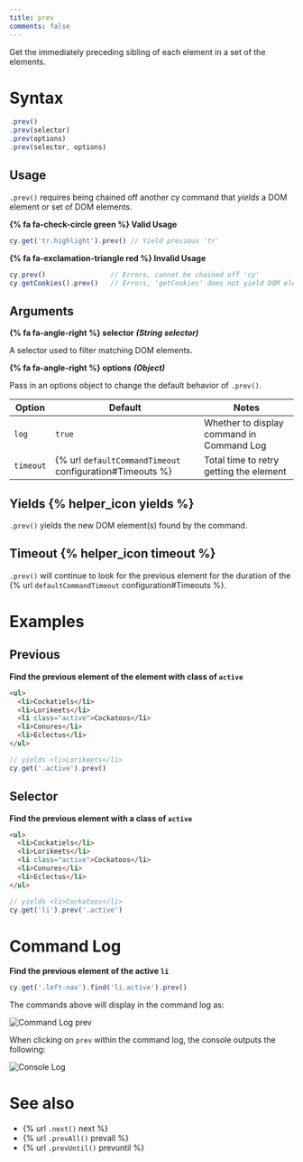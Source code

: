 ```yaml
---
title: prev
comments: false
---
```


Get the immediately preceding sibling of each element in a set of the elements.

# Syntax

```javascript
.prev()
.prev(selector)
.prev(options)
.prev(selector, options)
```

## Usage

`.prev()` requires being chained off another cy command that *yields* a DOM element or set of DOM elements.

**{% fa fa-check-circle green %} Valid Usage**

```javascript
cy.get('tr.highlight').prev() // Yield previous 'tr'
```

**{% fa fa-exclamation-triangle red %} Invalid Usage**

```javascript
cy.prev()                // Errors, cannot be chained off 'cy'
cy.getCookies().prev()   // Errors, 'getCookies' does not yield DOM element
```

## Arguments

**{% fa fa-angle-right %} selector**  ***(String selector)***

A selector used to filter matching DOM elements.

**{% fa fa-angle-right %} options**  ***(Object)***

Pass in an options object to change the default behavior of `.prev()`.

Option | Default | Notes
--- | --- | ---
`log` | `true` | Whether to display command in Command Log
`timeout` | {% url `defaultCommandTimeout` configuration#Timeouts %} | Total time to retry getting the element

## Yields {% helper_icon yields %}

`.prev()` yields the new DOM element(s) found by the command.

## Timeout {% helper_icon timeout %}

`.prev()` will continue to look for the previous element for the duration of the {% url `defaultCommandTimeout` configuration#Timeouts %}.

# Examples

## Previous

**Find the previous element of the element with class of `active`**

```html
<ul>
  <li>Cockatiels</li>
  <li>Lorikeets</li>
  <li class="active">Cockatoos</li>
  <li>Conures</li>
  <li>Eclectus</li>
</ul>
```

```javascript
// yields <li>Lorikeets</li>
cy.get('.active').prev()
```

## Selector

**Find the previous element with a class of `active`**

```html
<ul>
  <li>Cockatiels</li>
  <li>Lorikeets</li>
  <li class="active">Cockatoos</li>
  <li>Conures</li>
  <li>Eclectus</li>
</ul>
```

```javascript
// yields <li>Cockatoos</li>
cy.get('li').prev('.active')
```

# Command Log

**Find the previous element of the active `li`**

```javascript
cy.get('.left-nav').find('li.active').prev()
```

The commands above will display in the command log as:

![Command Log prev](/img/api/prev/find-prev-element-in-list-of-els.png)

When clicking on `prev` within the command log, the console outputs the following:

![Console Log](/img/api/prev/previous-element-in-console-log.png)

# See also

- {% url `.next()` next %}
- {% url `.prevAll()` prevall %}
- {% url `.prevUntil()` prevuntil %}
